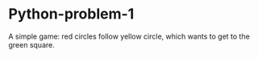 # Python-problem-1
A simple game: red circles follow yellow circle, which wants to get to the green square.
